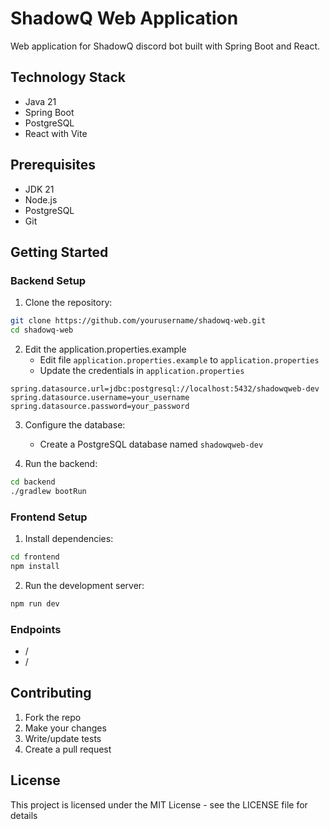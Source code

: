# ShadowQ Web Application

Web application for ShadowQ discord bot built with Spring Boot and React.

## Technology Stack
- Java 21
- Spring Boot 
- PostgreSQL
- React with Vite

## Prerequisites

- JDK 21
- Node.js 
- PostgreSQL
- Git

## Getting Started

### Backend Setup

1. Clone the repository:
```bash
git clone https://github.com/yourusername/shadowq-web.git
cd shadowq-web
```
2. Edit the application.properties.example
   - Edit file `application.properties.example` to `application.properties`
   - Update the credentials in `application.properties`
   
```properties
spring.datasource.url=jdbc:postgresql://localhost:5432/shadowqweb-dev
spring.datasource.username=your_username
spring.datasource.password=your_password 
```

3. Configure the database:
   - Create a PostgreSQL database named `shadowqweb-dev`

4. Run the backend:
```bash
cd backend
./gradlew bootRun
```

### Frontend Setup

1. Install dependencies:
```bash
cd frontend
npm install
```

2. Run the development server:
```bash
npm run dev
```

### Endpoints

- /
- /

## Contributing

1. Fork the repo 
2. Make your changes
3. Write/update tests
4. Create a pull request

## License

This project is licensed under the MIT License - see the LICENSE file for details
